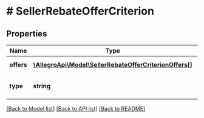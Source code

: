 # # SellerRebateOfferCriterion

## Properties

Name | Type | Description | Notes
------------ | ------------- | ------------- | -------------
**offers** | [**\AllegroApi\Model\SellerRebateOfferCriterionOffers[]**](SellerRebateOfferCriterionOffers.md) | Set of offers – only if &#x60;type&#x60; is &#x60;CONTAINS_OFFERS&#x60; | [optional]
**type** | **string** | Criteria type: CONTAINS_OFFERS or OFFERS_ASSIGNED_EXTERNALLY |

[[Back to Model list]](../../README.md#models) [[Back to API list]](../../README.md#endpoints) [[Back to README]](../../README.md)

